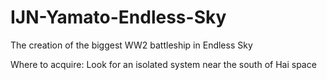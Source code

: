 # IJN-Yamato-Endless-Sky
The creation of the biggest WW2 battleship in Endless Sky

Where to acquire: 
Look for an isolated system near the south of Hai space
